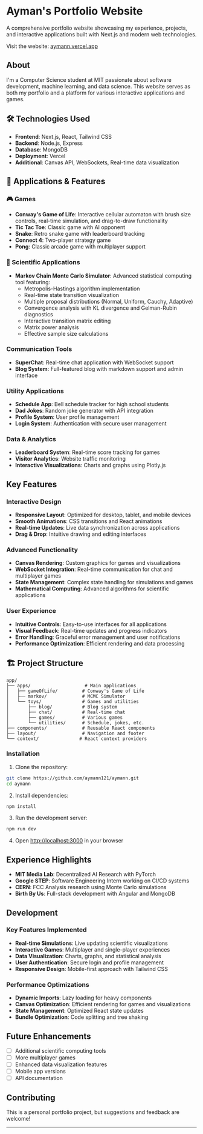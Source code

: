 # Ayman's Portfolio Website

A comprehensive portfolio website showcasing my experience, projects, and interactive applications built with Next.js and modern web technologies.

Visit the website: [aymann.vercel.app](https://aymann.vercel.app)

## About

I'm a Computer Science student at MIT passionate about software development, machine learning, and data science. This website serves as both my portfolio and a platform for various interactive applications and games.

## 🛠️ Technologies Used

- **Frontend**: Next.js, React, Tailwind CSS
- **Backend**: Node.js, Express
- **Database**: MongoDB
- **Deployment**: Vercel
- **Additional**: Canvas API, WebSockets, Real-time data visualization

## 📱 Applications & Features

### 🎮 Games
- **Conway's Game of Life**: Interactive cellular automaton with brush size controls, real-time simulation, and drag-to-draw functionality
- **Tic Tac Toe**: Classic game with AI opponent
- **Snake**: Retro snake game with leaderboard tracking
- **Connect 4**: Two-player strategy game
- **Pong**: Classic arcade game with multiplayer support

### 🔬 Scientific Applications
- **Markov Chain Monte Carlo Simulator**: Advanced statistical computing tool featuring:
  - Metropolis-Hastings algorithm implementation
  - Real-time state transition visualization
  - Multiple proposal distributions (Normal, Uniform, Cauchy, Adaptive)
  - Convergence analysis with KL divergence and Gelman-Rubin diagnostics
  - Interactive transition matrix editing
  - Matrix power analysis
  - Effective sample size calculations

### Communication Tools
- **SuperChat**: Real-time chat application with WebSocket support
- **Blog System**: Full-featured blog with markdown support and admin interface

### Utility Applications
- **Schedule App**: Bell schedule tracker for high school students
- **Dad Jokes**: Random joke generator with API integration
- **Profile System**: User profile management
- **Login System**: Authentication with secure user management

### Data & Analytics
- **Leaderboard System**: Real-time score tracking for games
- **Visitor Analytics**: Website traffic monitoring
- **Interactive Visualizations**: Charts and graphs using Plotly.js

## Key Features

### Interactive Design
- **Responsive Layout**: Optimized for desktop, tablet, and mobile devices
- **Smooth Animations**: CSS transitions and React animations
- **Real-time Updates**: Live data synchronization across applications
- **Drag & Drop**: Intuitive drawing and editing interfaces

### Advanced Functionality
- **Canvas Rendering**: Custom graphics for games and visualizations
- **WebSocket Integration**: Real-time communication for chat and multiplayer games
- **State Management**: Complex state handling for simulations and games
- **Mathematical Computing**: Advanced algorithms for scientific applications

### User Experience
- **Intuitive Controls**: Easy-to-use interfaces for all applications
- **Visual Feedback**: Real-time updates and progress indicators
- **Error Handling**: Graceful error management and user notifications
- **Performance Optimization**: Efficient rendering and data processing

## 🏗️ Project Structure

```
app/
├── apps/                    # Main applications
│   ├── gameOfLife/         # Conway's Game of Life
│   ├── markov/             # MCMC Simulator
│   └── toys/               # Games and utilities
│       ├── blog/           # Blog system
│       ├── chat/           # Real-time chat
│       ├── games/          # Various games
│       └── utilities/      # Schedule, jokes, etc.
├── components/             # Reusable React components
├── layout/                 # Navigation and footer
└── context/               # React context providers
```

### Installation

1. Clone the repository:
```bash
git clone https://github.com/aymann121/aymann.git
cd aymann
```

2. Install dependencies:
```bash
npm install
```

3. Run the development server:
```bash
npm run dev
```

4. Open [http://localhost:3000](http://localhost:3000) in your browser

## Experience Highlights

- **MIT Media Lab**: Decentralized AI Research with PyTorch
- **Google STEP**: Software Engineering Intern working on CI/CD systems
- **CERN**: FCC Analysis research using Monte Carlo simulations
- **Birth By Us**: Full-stack development with Angular and MongoDB

## Development

### Key Features Implemented
- **Real-time Simulations**: Live updating scientific visualizations
- **Interactive Games**: Multiplayer and single-player experiences
- **Data Visualization**: Charts, graphs, and statistical analysis
- **User Authentication**: Secure login and profile management
- **Responsive Design**: Mobile-first approach with Tailwind CSS

### Performance Optimizations
- **Dynamic Imports**: Lazy loading for heavy components
- **Canvas Optimization**: Efficient rendering for games and visualizations
- **State Management**: Optimized React state updates
- **Bundle Optimization**: Code splitting and tree shaking

## Future Enhancements

- [ ] Additional scientific computing tools
- [ ] More multiplayer games
- [ ] Enhanced data visualization features
- [ ] Mobile app versions
- [ ] API documentation

## Contributing

This is a personal portfolio project, but suggestions and feedback are welcome!

---
